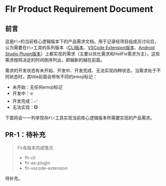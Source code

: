 # Flr Product Requirement Document



## 前言

这是`Flr`的当前核心逻辑版本下的产品需求文档，用于记录经项目组成员讨论后，认为需要在`Flr`工具的系列版本（[CLI版本](https://github.com/Fly-Mix/flr-cli)、[VSCode Extension版本](https://github.com/Fly-Mix/flr-vscode-extension)、[Android Studio Plugin版本](https://github.com/Fly-Mix/flr-as-plugin)）上都实现的需求（主要以优化需求和HotFix需求为主）。这些需求按照决定的时间倒序列出，即越新的越在前面。

需求的开发状态有未开始、开发中、开发完成、无法实现四种状态，当需求处于不同状态时，其title前面会带有不同的emoji标记：

- 未开始：无任何emoji标记
- 开发中：❇️
- 开发完成：✅
- 无法实现：❎

下面将会一一列举现存`Flr`工具实现当前核心逻辑版本所需要实现的产品需求。



## PR-1：待补充

> Flr各版本完成情况
>
> - flr-cli 
> - flr-as-plugin 
> - flr-vscode-extension 

待补充。








